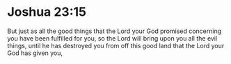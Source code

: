 # Joshua 23:15

But just as all the good things that the Lord your God promised concerning you have been fulfilled for you, so the Lord will bring upon you all the evil things, until he has destroyed you from off this good land that the Lord your God has given you,

